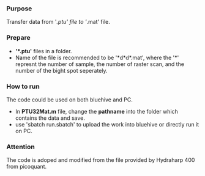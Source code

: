 ### Purpose
Transfer data from '*.ptu' file to '*.mat' file. 

### Prepare
- <b>'*.ptu'</b> files in a folder. 
- Name of the file is recommended to be '\*d\*d\*.mat', where the '\*' represnt the number of sample, the number of raster scan, and the number of the bight spot seperately.

### How to run
The code could be used on both bluehive and PC.
- In <b>PTU32Mat.m</b> file, change the <b>pathname</b> into the folder which contains the data and save.
- use 'sbatch run.sbatch' to upload the work into bluehive or directly run it on PC.

### Attention
The code is adoped and modified from the file provided by Hydraharp 400 from picoquant.
